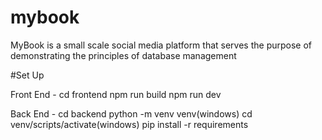 # mybook

MyBook is a small scale social media platform that serves the purpose of demonstrating the principles of database management 

#Set Up

Front End - 
cd frontend
npm run build
npm run dev

Back End - 
cd backend
python -m venv venv(windows)
cd venv/scripts/activate(windows)
pip install -r requirements
